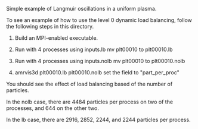 Simple example of Langmuir oscillations in a uniform plasma.

To see an example of how to use the level 0 dynamic load balancing, follow the following steps
in this directory.

1) Build an MPI-enabled executable.

2) Run with 4 processes using inputs.lb
   mv plt00010 to plt00010.lb

3) Run with 4 processes using inputs.nolb
   mv plt00010 to plt00010.nolb

4) amrvis3d plt00010.lb plt00010.nolb
   set the field to "part_per_proc"

You should see the effect of load balancing based of the number of particles.

In the nolb case, there are 4484 particles per process on two of the processes, and 644 on the other two.

In the   lb case, there are 2916, 2852, 2244, and 2244 particles per process.

